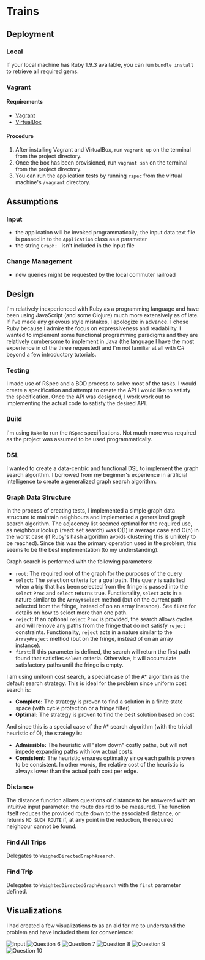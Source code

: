 # Trains

## Deployment

### Local

If your local machine has Ruby 1.9.3 available, you can run `bundle install` to retrieve all required gems.

### Vagrant

#### Requirements

* [Vagrant](http://www.vagrantup.com/)
* [VirtualBox](https://www.virtualbox.org/)

#### Procedure

1. After installing Vagrant and VirtualBox, run `vagrant up` on the terminal from the project directory.
2. Once the box has been provisioned, run `vagrant ssh` on the terminal from the project directory.
3. You can run the application tests by running `rspec` from the virtual machine's `/vagrant` directory.

## Assumptions

### Input

* the application will be invoked programmatically; the input data text file is passed in to the `Application` class as a parameter
* the string `Graph: ` isn't included in the input file

### Change Management

* new queries might be requested by the local commuter railroad

## Design

I'm relatively inexperienced with Ruby as a programming language and have been using JavaScript (and some Clojure) much more extensively as of late. If I've made any grievous style mistakes, I apologize in advance. I chose Ruby because I admire the focus on expressiveness and readability. I wanted to implement some functional programming paradigms and they are relatively cumbersome to implement in Java (the language I have the most experience in of the three requested) and I'm not familiar at all with C# beyond a few introductory tutorials.

### Testing

I made use of RSpec and a BDD process to solve most of the tasks. I would create a specification and attempt to create the API I would like to satisfy the specification. Once the API was designed, I work work out to implementing the actual code to satisfy the desired API.

### Build

I'm using `Rake` to run the `RSpec` specifications. Not much more was required as the project was assumed to be used programmatically.

### DSL

I wanted to create a data-centric and functional DSL to implement the graph search algorithm. I borrowed from my beginner's experience in artificial intelligence to create a generalized graph search algorithm.

### Graph Data Structure

In the process of creating tests, I implemented a simple graph data structure to maintain neighbours and implemented a generalized graph search algorithm. The adjacency list seemed optimal for the required use, as neighbour lookup (read: set search) was O(1) in average case and O(n) in the worst case (if Ruby's hash algorithm avoids clustering this is unlikely to be reached). Since this was the primary operation used in the problem, this seems to be the best implementation (to my understanding).

Graph search is performed with the following parameters:

* `root`: The required root of the graph for the purposes of the query
* `select`: The selection criteria for a goal path. This query is satisfied when a trip that has been selected from the fringe is passed into the `select` `Proc` and `select` returns true. Functionality, `select` acts in a nature similar to the `Array#select` method (but on the current path selected from the fringe, instead of on an array instance). See `first` for details on how to select more than one path.
* `reject`: If an optional `reject` `Proc` is provided, the search allows cycles and will remove any paths from the fringe that do not satisfy `reject` constraints. Functionality, `reject` acts in a nature similar to the `Array#reject` method (but on the fringe, instead of on an array instance).
* `first`: If this parameter is defined, the search will return the first path found that satisfies `select` criteria. Otherwise, it will accumulate satisfactory paths until the fringe is empty.

I am using uniform cost search, a special case of the A* algorithm as the default search strategy. This is ideal for the problem since uniform cost search is:

* **Complete:** The strategy is proven to find a solution in a finite state space (with cycle protection or a fringe filter)
* **Optimal:** The strategy is proven to find the best solution based on cost

And since this is a special case of the A* search algorithm (with the trivial heuristic of 0), the strategy is:

* **Admissible:** The heuristic will "slow down" costly paths, but will not impede expanding paths with low actual costs.
* **Consistent:** The heuristic ensures optimality since each path is proven to be consistent. In other words, the relative cost of the heuristic is always lower than the actual path cost per edge.

### Distance

The distance function allows questions of distance to be answered with an intuitive input parameter: the route desired to be measured. The function itself reduces the provided route down to the associated distance, or returns `NO SUCH ROUTE` if, at any point in the reduction, the required neighbour cannot be found.

### Find All Trips

Delegates to `WeighedDirectedGraph#search`.

### Find Trip

Delegates to `WeightedDirectedGraph#search` with the `first` parameter defined.

## Visualizations

I had created a few visualizations to as an aid for me to understand the problem and have included them for convenience:

![Input](./visualizations/input.png)
![Question 6](./visualizations/question_6.png)
![Question 7](./visualizations/question_7.png)
![Question 8](./visualizations/question_8.png)
![Question 9](./visualizations/question_9.png)
![Question 10](./visualizations/question_10.png)
